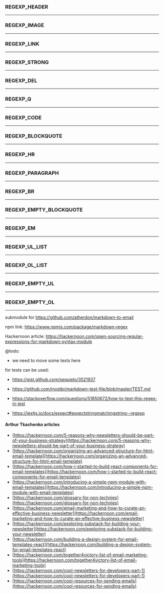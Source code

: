 ### REGEXP_HEADER

---

### REGEXP_IMAGE

---

### REGEXP_LINK

---

### REGEXP_STRONG

---

### REGEXP_DEL

---

### REGEXP_Q

---

### REGEXP_CODE

---

### REGEXP_BLOCKQUOTE

---

### REGEXP_HR

---

### REGEXP_PARAGRAPH

---

### REGEXP_BR

---

### REGEXP_EMPTY_BLOCKQUOTE

---

### REGEXP_EM

---

  
###  REGEXP_UL_LIST

---

###  REGEXP_OL_LIST

---

###  REGEXP_EMPTY_UL

---

###  REGEXP_EMPTY_OL

---


submodule for https://github.com/atherdon/markdown-to-email

npm link: https://www.npmjs.com/package/markdown-regex

Hackernoon article: https://hackernoon.com/open-sourcing-regular-expressions-for-markdown-syntax-module

@todo: 
- we need to move some tests here


for tests can be used:
 - https://gist.github.com/sequielo/3521937
 - https://github.com/mxstbr/markdown-test-file/blob/master/TEST.md

- https://stackoverflow.com/questions/51850672/how-to-test-this-regex-in-jest
 - https://jestjs.io/docs/expect#expectstringmatchingstring--regexp
 
 
 
#### Arthur Tkachenko articles

* [https://hackernoon.com/5-reasons-why-newsletters-should-be-part-of-your-business-strategy](https://hackernoon.com/5-reasons-why-newsletters-should-be-part-of-your-business-strategy)
* [https://hackernoon.com/organizing-an-advanced-structure-for-html-email-template](https://hackernoon.com/organizing-an-advanced-structure-for-html-email-template)
* [https://hackernoon.com/how-i-started-to-build-react-components-for-email-templates](https://hackernoon.com/how-i-started-to-build-react-components-for-email-templates)
* [https://hackernoon.com/introducing-a-simple-npm-module-with-email-templates](https://hackernoon.com/introducing-a-simple-npm-module-with-email-templates)
* [https://hackernoon.com/glossary-for-non-technies](https://hackernoon.com/glossary-for-non-technies)
* [https://hackernoon.com/email-marketing-and-how-to-curate-an-effective-business-newsletter](https://hackernoon.com/email-marketing-and-how-to-curate-an-effective-business-newsletter)
* [https://hackernoon.com/exploring-substack-for-building-your-newsletter](https://hackernoon.com/exploring-substack-for-building-your-newsletter)
* [https://hackernoon.com/building-a-design-system-for-email-templates-react](https://hackernoon.com/building-a-design-system-for-email-templates-react)
* [https://hackernoon.com/together4victory-list-of-email-marketing-tools](https://hackernoon.com/together4victory-list-of-email-marketing-tools)
* [https://hackernoon.com/cool-newsletters-for-developers-part-1](https://hackernoon.com/cool-newsletters-for-developers-part-1)
* [https://hackernoon.com/cool-resources-for-sending-emails](https://hackernoon.com/cool-resources-for-sending-emails)
